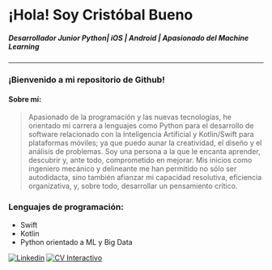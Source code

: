 # ¡Hola! Soy Cristóbal Bueno 
#####  *Desarrollador Junior Python| iOS | Android | Apasionado del Machine Learning*
---------------------
### **¡Bienvenido a mi repositorio de Github!**
#### Sobre mí:
> Apasionado de la programación y las nuevas tecnologías, he orientado mi carrera a lenguajes como Python para el desarrollo de software relacionado con la Inteligencia Artificial y Kotlin/Swift para plataformas móviles; ya que puedo aunar la creatividad, el diseño y el análisis de problemas.
Soy una persona a la que le encanta aprender, descubrir y, ante todo, comprometido en mejorar. Mis inicios como ingeniero mecánico y delineante me han permitido no sólo ser autodidacta, sino también afianzar mi capacidad resolutiva, eficiencia organizativa, y, sobre todo, desarrollar un pensamiento crítico.

### Lenguajes de programación:
  - Swift
  - Kotlin
  - Python orientado a ML y Big Data

[![Linkedin](https://www.dropbox.com/s/7uhfgyug70renxf/descarga.png?dl=0&raw=1)](http://www.linkedin.com/in/crist%C3%B3balbuenocantarero) [![CV Interactivo](https://www.dropbox.com/s/lyiot27bak2ents/XDd.png?dl=0&raw=1)](https://xd.adobe.com/view/8df54f38-1464-4fa2-44a4-faacfcf2afc2-fbc4/?fullscreen)
